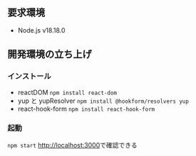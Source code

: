 ## 要求環境

- Node.js v18.18.0

## 開発環境の立ち上げ

### インストール

- reactDOM
  `npm install react-dom`
- yup と yupResolver
  `npm install @hookform/resolvers yup`
- react-hook-form
  `npm install react-hook-form`

### 起動

`npm start`
[http://localhost:3000](http://localhost:3000)で確認できる
